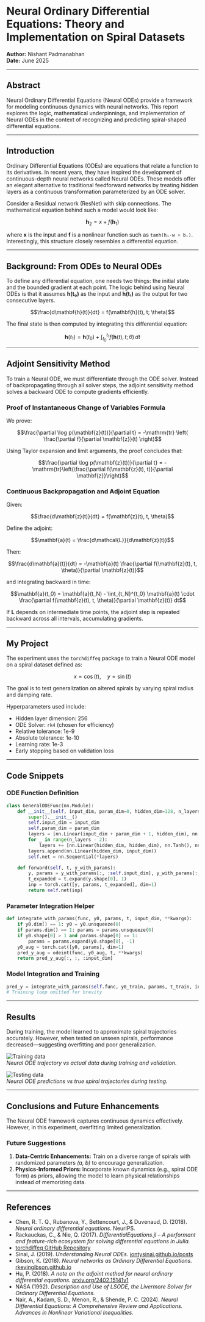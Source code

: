 # Neural Ordinary Differential Equations: Theory and Implementation on Spiral Datasets

**Author:** Nishant Padmanabhan  
**Date:** June 2025

---

## Abstract
Neural Ordinary Differential Equations (Neural ODEs) provide a framework for modeling continuous dynamics with neural networks. This report explores the logic, mathematical underpinnings, and implementation of Neural ODEs in the context of recognizing and predicting spiral-shaped differential equations.

---

## Introduction
Ordinary Differential Equations (ODEs) are equations that relate a function to its derivatives. In recent years, they have inspired the development of continuous-depth neural networks called Neural ODEs. These models offer an elegant alternative to traditional feedforward networks by treating hidden layers as a continuous transformation parameterized by an ODE solver.

Consider a Residual network (ResNet) with skip connections. The mathematical equation behind such a model would look like:

```math
\mathbf{h}_2 = x + f(\mathbf{h}_1)
```

where **x** is the input and **f** is a nonlinear function such as `tanh(h₁·w + bᵢ)`. Interestingly, this structure closely resembles a differential equation.

---

## Background: From ODEs to Neural ODEs
To define any differential equation, one needs two things: the initial state and the bounded gradient at each point. The logic behind using Neural ODEs is that it assumes **h(t₀)** as the input and **h(t₁)** as the output for two consecutive layers.

```math
\frac{d\mathbf{h}(t)}{dt} = f(\mathbf{h}(t), t; \theta)
```

The final state is then computed by integrating this differential equation:

```math
\mathbf{h}(t_1) = \mathbf{h}(t_0) + \int_{t_0}^{t_1} f(\mathbf{h}(t), t; \theta)\,dt
```

---

## Adjoint Sensitivity Method
To train a Neural ODE, we must differentiate through the ODE solver. Instead of backpropagating through all solver steps, the adjoint sensitivity method solves a backward ODE to compute gradients efficiently.

### Proof of Instantaneous Change of Variables Formula
We prove:

```math
\frac{\partial \log p(\mathbf{z}(t))}{\partial t} = -\mathrm{tr} \left( \frac{\partial f}{\partial \mathbf{z}}(t) \right)
```

Using Taylor expansion and limit arguments, the proof concludes that:

```math
\frac{\partial \log p(\mathbf{z}(t))}{\partial t} = -\mathrm{tr}\left(\frac{\partial f(\mathbf{z}(t), t)}{\partial \mathbf{z}}\right)
```

### Continuous Backpropagation and Adjoint Equation
Given:

```math
\frac{d\mathbf{z}(t)}{dt} = f(\mathbf{z}(t), t, \theta)
```

Define the adjoint:

```math
\mathbf{a}(t) = \frac{d\mathcal{L}}{d\mathbf{z}(t)}
```

Then:

```math
\frac{d\mathbf{a}(t)}{dt} = -\mathbf{a}(t) \frac{\partial f(\mathbf{z}(t), t, \theta)}{\partial \mathbf{z}(t)}
```

and integrating backward in time:

```math
\mathbf{a}(t_0) = \mathbf{a}(t_N) - \int_{t_N}^{t_0} \mathbf{a}(t) \cdot \frac{\partial f(\mathbf{z}(t), t, \theta)}{\partial \mathbf{z}(t)} dt
```

If **L** depends on intermediate time points, the adjoint step is repeated backward across all intervals, accumulating gradients.

---

## My Project
The experiment uses the `torchdiffeq` package to train a Neural ODE model on a spiral dataset defined as:

```math
x = \cos(t), \quad y = \sin(t)
```

The goal is to test generalization on altered spirals by varying spiral radius and damping rate.

Hyperparameters used include:  
- Hidden layer dimension: 256  
- ODE Solver: `rk4` (chosen for efficiency)  
- Relative tolerance: 1e-9  
- Absolute tolerance: 1e-10  
- Learning rate: 1e-3  
- Early stopping based on validation loss

---

## Code Snippets

### ODE Function Definition
```python
class GeneralODEFunc(nn.Module):
    def __init__(self, input_dim, param_dim=0, hidden_dim=128, n_layers=3):
        super().__init__()
        self.input_dim = input_dim
        self.param_dim = param_dim
        layers = [nn.Linear(input_dim + param_dim + 1, hidden_dim), nn.Tanh(), nn.Dropout(0.1)]
        for _ in range(n_layers - 2):
            layers += [nn.Linear(hidden_dim, hidden_dim), nn.Tanh(), nn.Dropout(0.1)]
        layers.append(nn.Linear(hidden_dim, input_dim))
        self.net = nn.Sequential(*layers)

    def forward(self, t, y_with_params):
        y, params = y_with_params[:, :self.input_dim], y_with_params[:, self.input_dim:]
        t_expanded = t.expand(y.shape[0], 1)
        inp = torch.cat([y, params, t_expanded], dim=1)
        return self.net(inp)
```

### Parameter Integration Helper
```python
def integrate_with_params(func, y0, params, t, input_dim, **kwargs):
    if y0.dim() == 1: y0 = y0.unsqueeze(0)
    if params.dim() == 1: params = params.unsqueeze(0)
    if y0.shape[0] > 1 and params.shape[0] == 1:
        params = params.expand(y0.shape[0], -1)
    y0_aug = torch.cat([y0, params], dim=1)
    pred_y_aug = odeint(func, y0_aug, t, **kwargs)
    return pred_y_aug[:, :, :input_dim]
```

### Model Integration and Training
```python
pred_y = integrate_with_params(self.func, y0_train, params, t_train, input_dim, ...)
# Training loop omitted for brevity
```

---

## Results
During training, the model learned to approximate spiral trajectories accurately. However, when tested on unseen spirals, performance decreased—suggesting overfitting and poor generalization.

![Training data](<img src=Assets/Training_data.png alt="Training data" width="60%">)  
*Neural ODE trajectory vs actual data during training and validation.*

![Testing data](Assets/testing_data.png)  
*Neural ODE predictions vs true spiral trajectories during testing.*

---

## Conclusions and Future Enhancements
The Neural ODE framework captures continuous dynamics effectively. However, in this experiment, overfitting limited generalization.

### Future Suggestions
1. **Data-Centric Enhancements:** Train on a diverse range of spirals with randomized parameters *(a, b)* to encourage generalization.  
2. **Physics-Informed Priors:** Incorporate known dynamics (e.g., spiral ODE form) as priors, allowing the model to learn physical relationships instead of memorizing data.

---

## References
- Chen, R. T. Q., Rubanova, Y., Bettencourt, J., & Duvenaud, D. (2018). *Neural ordinary differential equations*. NeurIPS.  
- Rackauckas, C., & Nie, Q. (2017). *DifferentialEquations.jl – A performant and feature-rich ecosystem for solving differential equations in Julia.*  
- [torchdiffeq GitHub Repository](https://github.com/rtqichen/torchdiffeq)  
- Sinai, J. (2019). *Understanding Neural ODEs.* [jontysinai.github.io/posts](https://jontysinai.github.io/posts)  
- Gibson, K. (2018). *Neural networks as Ordinary Differential Equations.* [rkevingibson.github.io](https://rkevingibson.github.io/)  
- Hu, P. (2018). *A note on the adjoint method for neural ordinary differential equations.* [arxiv.org/2402.15141v1](https://arxiv.org/2402.15141v1)  
- NASA (1992). *Description and Use of LSODE, the Livermore Solver for Ordinary Differential Equations.*  
- Nair, A., Kadam, S. D., Menon, R., & Shende, P. C. (2024). *Neural Differential Equations: A Comprehensive Review and Applications.* *Advances in Nonlinear Variational Inequalities.*
